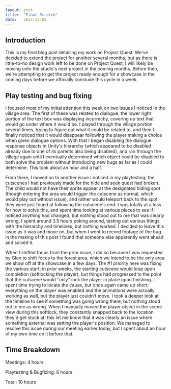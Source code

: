 ```yaml
---
layout: post
title:  "Final Stretch"
date:   2023-12-03
---
```

## Introduction

This is my final blog post detailing my work on Project Quest. We've decided to extend the project for another several months, but as there is little-to-no design work left to be done on Project Quest, I will likely be moving onto the studio's next project in the coming months. Before then, we're attempting to get the project ready enough for a showcase in the coming days before we officially conclude this cycle in a week. 

## Play testing and bug fixing

I focused most of my initial attention this week on two issues I noticed in the village area. The first of these was related to dialogue; the lower right portion of the text box was displaying incorrectly, covering up text that would go under where it would be. I played through the village portion several times, trying to figure out what it could be related to, and then I finally noticed that it would disappear following the player making a choice when given dialogue options. With that I began disabling the dialogue response objects in Unity's hierarchy (which appeared to be disabled already due to one of its parents also being disabled), and ran through the village again until I eventually determined which object could be disabled to both solve the problem without introducing new bugs as far as I could determine. This took about an hour and a half.

From there, I moved on to another issue I noticed in my playtesting; the cutscenes I had previously made for the hide and seek quest had broken. The child would not have their sprite appear at the designated hiding spot (though entering the area would trigger the cutscene as normal, which would play out without issue), and rather would teleport back to the spot they were just found at following the cutscene's end. I was totally at a loss for how to solve this, and spent time looking at various places to see if I noticed anything had changed, but nothing stood out to me that was clearly wrong. I spent around 3.5 hours poking around, testing out various things with the hierarchy and timelines, but nothing worked. I decided to leave this issue as it was and move on, but when I went to record footage of the bug in the making of this post I found that someone else apparently went ahead and solved it. 

When I shifted focus from the prior issue, I did so because I was requested by Glen to shift focus to the forest area, which we intend to be the only area we show off at the showcase in a few days. The #1 priority here was fixing the various start; in prior weeks, the starting cutscene would loop upon completion (softlocking the player), but things had progressed to the point that the cutscene would "only" lock the player in place upon finishing. I spent time trying to locate the cause, but once again came up short; everything on the player was enabled and the animations were actually working as well, but the player just couldn't move. I took a deeper look at the timeline to see if something was going wrong there, but nothing stood out to me as wrong. When I manually moved the player object in the scene view during this softlock, they constantly snapped back to the location they'd get stuck at; this let me know that it was clearly an issue where something external was setting the player's position. We managed to resolve this issue during our meeting earlier today, but I spent about an hour of my own time on it before that.

## Time Breakdown
Meetings: 4 hours

Playtesting & Bugfixing: 6 hours

Total: 10 hours

